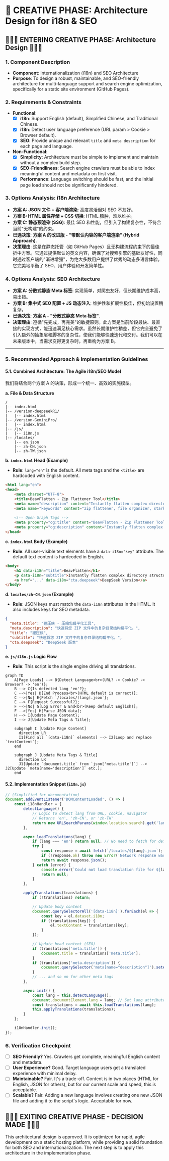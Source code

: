 # 🎨 CREATIVE PHASE: Architecture Design for i18n & SEO

## 🎨🎨🎨 ENTERING CREATIVE PHASE: Architecture Design 🎨🎨🎨

### 1. Component Description
- **Component**: Internationalization (i18n) and SEO Architecture
- **Purpose**: To design a robust, maintainable, and SEO-friendly architecture for multi-language support and search engine optimization, specifically for a static site environment (GitHub Pages).

### 2. Requirements & Constraints
- **Functional**:
  - [x] **i18n**: Support English (default), Simplified Chinese, and Traditional Chinese.
  - [x] **i18n**: Detect user language preference (URL param > Cookie > Browser default).
  - [x] **SEO**: Provide unique and relevant `title` and `meta description` for each page and language.
- **Non-Functional**:
  - [x] **Simplicity**: Architecture must be simple to implement and maintain without a complex build step.
  - [x] **SEO-Friendliness**: Search engine crawlers must be able to index meaningful content and metadata on first visit.
  - [x] **Performance**: Language switching should be fast, and the initial page load should not be significantly hindered.

### 3. Options Analysis: i18n Architecture

- **方案 A: JSON 文件 + 客户端渲染**: 高度灵活但对 SEO 不友好。
- **方案 B: HTML 属性存储 + CSS 切换**: HTML 臃肿，难以维护。
- **方案 C: 静态预渲染 (SSG)**: 最佳 SEO 和性能，但引入了构建复杂性，不符合当前"无构建"的约束。
- **已选决策**: **方案 A 的改进版 - "带默认内容的客户端渲染" (Hybrid Approach)**.
- **决策理由**: 这是在静态托管（如 GitHub Pages）且无构建流程约束下的最佳折中方案。它通过提供默认的英文内容，确保了对搜索引擎的基础友好性，同时通过客户端的"渐进增强"，为绝大多数用户提供了优秀的动态多语言体验。它完美地平衡了 SEO、用户体验和开发简单性。

### 4. Options Analysis: SEO Architecture

- **方案 A: 分散式静态 Meta 标签**: 实现简单，对爬虫友好，但长期维护成本高，易出错。
- **方案 B: 集中式 SEO 配置 + JS 动态注入**: 维护性和扩展性极佳，但初始设置稍复杂。
- **已选决策**: **方案 A - "分散式静态 Meta 标签"**.
- **决策理由**: 遵循"先完成，再完美"的敏捷原则。此方案是当前阶段最快、最直接的实现方式，能迅速满足核心需求。虽然长期维护性稍差，但它完全避免了引入额外的抽象层和脚本的复杂性，使我们能够快速迭代和交付。我们可以在未来版本中，当需求变得更复杂时，再重构为方案 B。

---

### 5. Recommended Approach & Implementation Guidelines

#### 5.1. Combined Architecture: The Agile i18n/SEO Model

我们将结合两个方案 A 的决策，形成一个统一、高效的实施模型。

**a. File & Data Structure**
```
/
|-- index.html
|-- /version-deepseekR1/
|   |-- index.html
|-- /version-GeminiPro/
|   |-- index.html
|-- /js/
|   |-- i18n.js
|-- /locales/
    |-- en.json
    |-- zh-CN.json
    |-- zh-TW.json
```

**b. `index.html` Head (Example)**
- **Rule**: `lang="en"` is the default. All meta tags and the `<title>` are hardcoded with English content.
```html
<html lang="en">
<head>
    <meta charset="UTF-8">
    <title>BeavFlatten - Zip Flattener Tool</title>
    <meta name="description" content="Instantly flatten complex directory structures from your ZIP files.">
    <meta name="keywords" content="zip flattener, file organizer, stark yuan">
    
    <!-- Open Graph Tags -->
    <meta property="og:title" content="BeavFlatten - Zip Flattener Tool">
    <meta property="og:description" content="Instantly flatten complex directory...">
</head>
```

**c. `index.html` Body (Example)**
- **Rule**: All user-visible text elements have a `data-i18n="key"` attribute. The default text content is hardcoded in English.
```html
<body>
    <h1 data-i18n="title">BeavFlatten</h1>
    <p data-i18n="subtitle">Instantly flatten complex directory structures...</p>
    <a href="..." data-i18n="cta.deepseek">DeepSeek Version</a>
</body>
```

**d. `locales/zh-CN.json` (Example)**
- **Rule**: JSON keys must match the `data-i18n` attributes in the HTML. It also includes keys for SEO metadata.
```json
{
  "meta.title": "狸压侠 - 压缩包扁平化工具",
  "meta.description": "快速将您 ZIP 文件中的复杂目录结构扁平化。",
  "title": "狸压侠",
  "subtitle": "快速将您 ZIP 文件中的复杂目录结构扁平化。",
  "cta.deepseek": "DeepSeek 版本"
}
```

**e. `js/i18n.js` Logic Flow**
- **Rule**: This script is the single engine driving all translations.
```mermaid
graph TD
    A[Page Loads] --> B{Detect Language<br>(URL? -> Cookie? -> Browser? -> 'en')};
    B --> C{Is detected lang 'en'?};
    C -->|Yes| D[End Process<br>(HTML default is correct)];
    C -->|No| E{Fetch `/locales/[lang].json`};
    E --> F{Request Successful?};
    F -->|No| G[Log Error & End<br>(Keep default English)];
    F -->|Yes| H[Parse JSON data];
    H --> I{Update Page Content};
    I --> J[Update Meta Tags & Title];
    
    subgraph I [Update Page Content]
      direction LR
      I1[Find all `[data-i18n]` elements] --> I2[Loop and replace `textContent`];
    end
    
    subgraph J [Update Meta Tags & Title]
      direction LR
      J1[Update `document.title` from `json['meta.title']`] --> J2[Update `meta[name='description']` etc.];
    end

```

#### 5.2. Implementation Snippet (`i18n.js`)

```javascript
// (Simplified for documentation)
document.addEventListener('DOMContentLoaded', () => {
    const i18nHandler = {
        detectLanguage() {
            // Logic to detect lang from URL, cookie, navigator
            // Returns 'en', 'zh-CN', or 'zh-TW'
            return new URLSearchParams(window.location.search).get('lang') || 'en';
        },

        async loadTranslations(lang) {
            if (lang === 'en') return null; // No need to fetch for default
            try {
                const response = await fetch(`/locales/${lang}.json`);
                if (!response.ok) throw new Error('Network response was not ok');
                return await response.json();
            } catch (error) {
                console.error(`Could not load translation file for ${lang}:`, error);
                return null;
            }
        },

        applyTranslations(translations) {
            if (!translations) return;

            // Update body content
            document.querySelectorAll('[data-i18n]').forEach(el => {
                const key = el.dataset.i18n;
                if (translations[key]) {
                    el.textContent = translations[key];
                }
            });

            // Update head content (SEO)
            if (translations['meta.title']) {
                document.title = translations['meta.title'];
            }
            if (translations['meta.description']) {
                document.querySelector('meta[name="description"]').setAttribute('content', translations['meta.description']);
            }
            // ... and so on for other meta tags
        },

        async init() {
            const lang = this.detectLanguage();
            document.documentElement.lang = lang; // Set lang attribute immediately
            const translations = await this.loadTranslations(lang);
            this.applyTranslations(translations);
        }
    };

    i18nHandler.init();
});
```

### 6. Verification Checkpoint
- [ ] **SEO Friendly?** Yes. Crawlers get complete, meaningful English content and metadata.
- [ ] **User Experience?** Good. Target language users get a translated experience with minimal delay.
- [ ] **Maintainable?** Fair. It's a trade-off. Content is in two places (HTML for English, JSON for others), but for our current scale and speed, this is acceptable.
- [ ] **Scalable?** Fair. Adding a new language involves creating one new JSON file and adding it to the script's logic. Acceptable for now.

## 🎨🎨🎨 EXITING CREATIVE PHASE - DECISION MADE 🎨🎨🎨

This architectural design is approved. It is optimized for rapid, agile development on a static hosting platform, while providing a solid foundation for both SEO and internationalization. The next step is to apply this architecture in the implementation phase. 